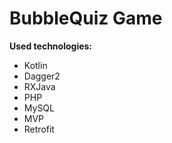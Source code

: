 <h1>BubbleQuiz Game<br></h1>


<b>Used technologies:</b><br>
<ul>
    <li>Kotlin</li>
    <li>Dagger2<br></li>
<li>RXJava<br></li>
<li>PHP<br></li>
<li>MySQL<br></li>
<li>MVP<br></li>
<li>Retrofit</li>
  </ul>

